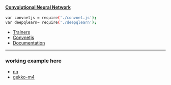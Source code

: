 #### [Convolutional Neural Network](https://en.wikipedia.org/wiki/Convolutional_neural_network)
```bash
var convnetjs = require('./convnet.js');
var deepqlearn= require('./deepqlearn');
```
* [Trainers](https://cs.stanford.edu/people/karpathy/convnetjs/demo/trainers.html)
* [Convnetjs](https://cs.stanford.edu/people/karpathy/convnetjs/)
* [Documentation](https://cs.stanford.edu/people/karpathy/convnetjs/docs.html)

---
### working example here
  * [nn](https://github.com/universalbit-dev/gekko-m4/blob/master/strategies/NN.js)
  * [gekko-m4](https://github.com/universalbit-dev/gekko-m4/blob/master/strategies/NNSTOCH.js)


  
